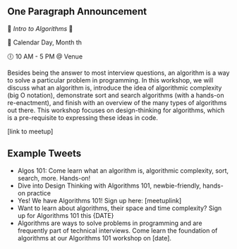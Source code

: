 ## One Paragraph Announcement

:tada: *Intro to Algorithms* :tada:

:calendar: Calendar Day, Month th

:clock6: 10 AM - 5 PM @ Venue

Besides being the answer to most interview questions, an algorithm is a way to solve a particular problem in programming.  In this workshop, we will discuss what an algorithm is, introduce the idea of algorithmic complexity (big O notation), demonstrate sort and search algorithms (with a hands-on re-enactment), and finish with an overview of the many types of algorithms out there. This workshop focuses on design-thinking for algorithms, which is a pre-requisite to expressing these ideas in code.

[link to meetup]

## Example Tweets
- Algos 101: Come learn what an algorithm is, algorithmic complexity, sort, search, more. Hands-on!
- Dive into Design Thinking with Algorithms 101, newbie-friendly, hands-on practice 
- Yes! We have Algorithms 101! Sign up here: [meetuplink]
- Want to learn about algorithms, their space and time complexity? Sign up for Algorithms 101 this {DATE}
- Algorithms are ways to solve problems in programming and are frequently part of technical interviews. Come learn the foundation of algorithms at our Algorithms 101 workshop on [date].
